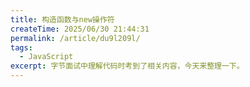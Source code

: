 ```yaml
---
title: 构造函数与new操作符
createTime: 2025/06/30 21:44:31
permalink: /article/du9l209l/
tags: 
  - JavaScript
excerpt: 字节面试中理解代码时考到了相关内容，今天来整理一下。
---
```

